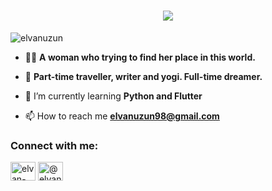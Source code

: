 <h1 align="center">
  <a href="https://git.io/typing-svg">
    <img src="https://readme-typing-svg.herokuapp.com/?lines=Hello+World!;I+am+Elvan&center=true&size=25">
  </a>
</h1>
<p align="left"> <img src="https://komarev.com/ghpvc/?username=elvanuzun&label=Profile%20views&color=0e75b6&style=flat" alt="elvanuzun" /> </p>


- 👨‍💻 **A woman who trying to find her place in this world.**

- 👯 **Part-time traveller, writer and yogi. Full-time dreamer.**

- 🌱 I’m currently learning **Python and Flutter**

- 📫 How to reach me **elvanuzun98@gmail.com**

<h3 align="left">Connect with me:</h3>
<p align="left">
<a href="https://linkedin.com/in/elvan-uzun" target="blank"><img align="center" src="https://raw.githubusercontent.com/rahuldkjain/github-profile-readme-generator/master/src/images/icons/Social/linked-in-alt.svg" alt="elvan-uzun" height="30" width="40" /></a>
<a href="https://medium.com/@elvanuzun98" target="blank"><img align="center" src="https://raw.githubusercontent.com/rahuldkjain/github-profile-readme-generator/master/src/images/icons/Social/medium.svg" alt="@elvanuzun98" height="30" width="40" /></a>
</p>
